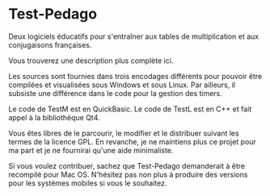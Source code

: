 Test-Pedago
===========

Deux logiciels éducatifs pour s'entraîner aux tables de multiplication
et aux conjugaisons françaises.

Vous trouverez une description plus complète ici.

Les sources sont fournies dans trois encodages différents
pour pouvoir être compilées et visualisées sous Windows et sous Linux.
Par ailleurs, il subsiste une différence dans le code pour la gestion
des timers.

Le code de TestM est en QuickBasic.
Le code de TestL est en C++ et fait appel à la bibliothèque Qt4.

Vous êtes libres de le parcourir, le modifier et le distribuer
suivant les termes de la licence GPL.
En revanche, je ne maintiens plus ce projet pour ma part
et je ne fournirai qu'une aide minimaliste.

Si vous voulez contribuer, sachez que Test-Pedago demanderait à être
recompilé pour Mac OS.
N'hésitez pas non plus à produire des versions pour les systèmes mobiles
si vous le souhaitez.
